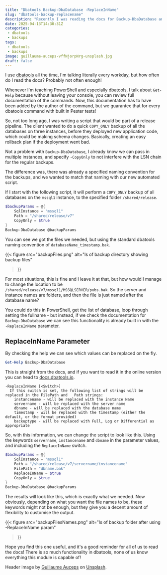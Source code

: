 ```yaml
---
title: "Dbatools Backup-DbaDatabase -ReplaceInName"
slug: "dbatools-backup-replacename"
description: "Recently I was reading the docs for Backup-DbaDatabase and found a parameter I didn't realise existed, but is so useful when you want to automate backups, but keep control of the file names."
date: 2025-04-13T14:30:31Z
categories:
 - dbatools
 - backups
tags:
 - dbatools
 - backups
image: guillaume-auceps-vffNjorpNrg-unsplash.jpg
draft: false
---
```


I use [dbatools](https://dbatools.io) all the time, I'm talking literally every workday, but how often do I read the docs? Probably not often enough!

Whenever I'm teaching PowerShell and especially dbatools, I talk about `Get-Help` because without leaving your console, you can review full documentation of the commands. Now, this documentation has to have been added by the author of the command, but we guarantee that for every dbatools command with built in Pester tests!

So, not too long ago, I was writing a script that would be part of a release pipeline. The client wanted to do a quick `COPY_ONLY` backup of all the databases on three instances, before they deployed new application code, which could be making schema changes. Basically, creating an easy rollback plan if the deployment went bad.

Not a problem with `Backup-DbaDatabase`, I already know we can pass in multiple instances, and specify `-CopyOnly` to not interfere with the LSN chain for the regular backups.

The difference was, there was already a specified naming convention for the backups, and we wanted to match that naming with our new automated script.

If I start with the following script, it will perform a `COPY_ONLY` backup of all databases on the `mssql1` instance, to the specified folder `/shared/release`.

```PowerShell
$backupParams = @{
    SqlInstance = "mssql1"
    Path = "/shared/release/v7"
    CopyOnly = $true
}
Backup-DbaDatabase @backupParams
```

You can see we got the files we needed, but using the standard dbatools naming convention of `databaseName_timestamp.bak`.

{{<
    figure src="backupFiles.png"
    alt="ls of backup directory showing backup files"
>}}

For most situations, this is fine and I leave it at that, but how would I manage to change the location to be `/shared/release/v7/mssql1/MSSQLSERVER/pubs.bak`. So the server and instance names are folders, and then the file is just named after the database name?

You could do this in PowerShell, get the list of database, loop through setting the fullname - but instead, if we check the documentation for `Backup-DbaDatabase` we can see this functionality is already built in with the `-ReplaceInName` parameter.

## ReplaceInName Parameter

By checking the help we can see which values can be replaced on the fly.

```PowerShell
Get-Help Backup-DbaDatabase
```

This is straight from the docs, and if you want to read it in the online version you can head to [docs.dbatools.io](https://docs.dbatools.io/Backup-DbaDatabase.html).

```text
-ReplaceInName [<Switch>]
  If this switch is set, the following list of strings will be replaced in the FilePath and   Path strings:
    instancename - will be replaced with the instance Name
    servername - will be replaced with the server name
    dbname - will be replaced with the database name
    timestamp - will be replaced with the timestamp (either the default, or the format provided)
    backuptype - will be replaced with Full, Log or Differential as appropriate
```

So, with this information, we can change the script to look like this. Using the keywords `servername`, `instancename` and `dbname` in the parameter values, and including the `ReplaceInName` switch.

```PowerShell
$backupParams = @{
    SqlInstance = "mssql1"
    Path = "/shared/release/v7/servername/instancename"
    FilePath = "dbname.bak"
    ReplaceInName = $true
    CopyOnly = $true
}
Backup-DbaDatabase @backupParams
```

The results will look like this, which is exactly what we needed. Now obviously, depending on what you want the file names to be, these keywords might not be enough, but they give you a decent amount of flexibility to customise the output.

{{<
    figure src="backupFilesNames.png"
    alt="ls of backup folder after using -ReplaceInName param"
>}}

Hope you find this one useful, and it's a good reminder for all of us to read the docs! There is so much functionality in dbatools, none of us know everything this module is capable of!

Header image by [Guillaume Auceps](https://unsplash.com/@gauceps?utm_content=creditCopyText&utm_medium=referral&utm_source=unsplash) on [Unsplash](https://unsplash.com/photos/a-row-of-boats-floating-on-top-of-a-body-of-water-vffNjorpNrg?utm_content=creditCopyText&utm_medium=referral&utm_source=unsplash).
